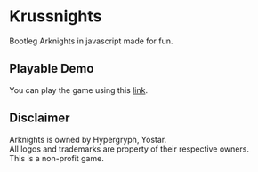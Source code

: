 # Krussnights

Bootleg Arknights in javascript made for fun.

## Playable Demo

You can play the game using this [link](https://krussx.github.io/Krussnights/).

## Disclaimer
Arknights is owned by Hypergryph, Yostar.  
All logos and trademarks are property of their respective owners.  
This is a non-profit game.
